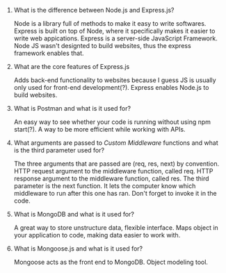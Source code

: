 1. What is the difference between Node.js and Express.js?

    Node is a library full of methods to make it easy to write softwares. Express is built on top of Node, where it specifically makes it easier to write web appications. Express is a server-side JavaScript Framework. Node JS wasn't designted to build websites, thus the express framework enables that.

1. What are the core features of Express.js

    Adds back-end functionality to websites because I guess JS is usually only used for front-end development(?). Express enables Node.js to build websites.

1. What is Postman and what is it used for?

    An easy way to see whether your code is running without using npm start(?). A way to be more efficient while working with APIs.

1. What arguments are passed to _Custom Middleware_ functions and what is the third 
parameter used for?

    The three arguments that are passed are (req, res, next) by convention. HTTP request argument to the middleware function, called req. HTTP response argument to the middleware function, called res. The third parameter is the next function. It lets the computer know which middleware to run after this one has ran. Don't forget to invoke it in the code.

1. What is MongoDB and what is it used for?

    A great way to store unstructure data, flexible interface. Maps object in your application to code, making data easier to work with.

1. What is Mongoose.js and what is it used for?

    Mongoose acts as the front end to MongoDB. Object modeling tool.
